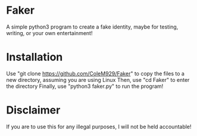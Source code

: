# Faker
A simple python3 program to create a fake identity, maybe for testing, writing, or your own entertainment!
# Installation
Use "git clone https://github.com/ColeM929/Faker" to copy the files to a new directory, assuming you are using Linux
Then, use "cd Faker" to enter the directory
Finally, use "python3 faker.py" to run the program!
# Disclaimer
If you are to use this for any illegal purposes, I will not be held accountable!
